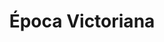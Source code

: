 ﻿---
title: "Época Victoriana"
permalink: periodes_471.html
layout: periode
dataInici: 1837
dataFi: 1901
sidebar: periodes
pares:
  - 309:
    title: "Edad Contemporánea"
    dataInici: "(1776)"

fills:
  - 891:
    title: "Invasión de Argelia"
    dataInici: "(1830-06-14)"
    dataFi: "(1830-07-07)"

  - 490:
    title: "El Gran Juego"
    dataInici: "(1837)"
    dataFi: "(1907)"

  - 464:
    title: "Rebelión Taiping"
    dataInici: "(1850-12-01)"
    dataFi: "(1864-11-18)"

  - 576:
    title: "Guerra de Crimea"
    dataInici: "(1853-10-16)"
    dataFi: "(1856-03-30)"

  - 827:
    title: "Guerras Sioux"
    dataInici: "(1854)"
    dataFi: "(1891)"

  - 433:
    title: "Guerra de África"
    dataInici: "(1859-10-22)"
    dataFi: "(1860-04-26)"

  - 321:
    title: "Guerra de Secesión Americana"
    dataInici: "(1861-04-12)"
    dataFi: "(1865-04-09)"

  - 751:
    title: "Intervención Francesa en México"
    dataInici: "(1861-12-08)"
    dataFi: "(1867-06-21)"

  - 360:
    title: "Guerra austro-prusiana"
    dataInici: "(1866-06-14)"
    dataFi: "(1866-08-23)"

  - 831:
    title: "Guerra franco-prusiana"
    dataInici: "(1870-07-19)"
    dataFi: "(1871-01-28)"

  - 658:
    title: "Porfiriato"
    dataInici: "(1877-05-05)"
    dataFi: "(1911-05-25)"

  - 1002:
    title: "Guerra del Pacífico"
    dataInici: "(1879)"
    dataFi: "(1884)"

  - 511:
    title: "Guerra anglo-zulú"
    dataInici: "(1879-01-11)"
    dataFi: "(1879-07-04)"

  - 365:
    title: "Guerras de los Bóeres"
    dataInici: "(1880)"
    dataFi: "(1902)"

  - 513:
    title: "Guerra Mahdista"
    dataInici: "(1881)"
    dataFi: "(1899)"

  - 893:
    title: "Conflicto de Tonkín"
    dataInici: "(1884-08)"
    dataFi: "(1885-04)"

  - 892:
    title: "Segunda Guerra Franco-Dahomey"
    dataInici: "(1892-07-04)"
    dataFi: "(1894-01-15)"

  - 715:
    title: "Primera Guerra Sino-Japonesa"
    dataInici: "(1894-07-25)"
    dataFi: "(1895-04-17)"

  - 381:
    title: "Guerra de Independencia cubana"
    dataInici: "(1895-02-24)"
    dataFi: "(1898-08-12)"

  - 323:
    title: "Revolución Filipina"
    dataInici: "(1896)"
    dataFi: "(1898)"

  - 690:
    title: "Guerra de Cuba"
    dataInici: "(1898-04-21)"
    dataFi: "(1898-08-12)"

  - 324:
    title: "Guerra filipino-estadounidense"
    dataInici: "(1899-02-04)"
    dataFi: "(1902-04-16)"

  - 520:
    title: "Guerra ruso-japonesa"
    dataInici: "(1904-02-08)"
    dataFi: "(1905-09-05)"

jocsPrincipals:
jocsEscenaris:
  - title: "Imperial"
    bggId: 24181

  - title: "Pax Britannica"
    bggId: 1209
    dataInici: 
    dataFi: 

  - title: "Source of the Nile"
    bggId: 1577
    dataInici: 
    dataFi: 

  - title: "Diplomacy"
    bggId: 483
    dataInici: 
    dataFi: 

  - title: "Africa 1880"
    bggId: 273
    dataInici: 1880
    dataFi: 1914

  - title: "Obsession"
    bggId: 231733
    dataInici: 
    dataFi: 

  - title: "Colonialism"
    bggId: 67917
    dataInici: 
    dataFi: 

  - title: "Livingstone"
    bggId: 40444
    dataInici: 1855
    dataFi: 

  - title: "Nanty Narking"
    bggId: 249746
    dataInici: 
    dataFi: 

  - title: "Between Two Castles of Mad King Ludwig"
    bggId: 258036
    dataInici: 
    dataFi: 

  - title: "Between Two Cities"
    bggId: 168435
    dataInici: 
    dataFi: 

jocsEpoca:
jocsEpocaEscenaris:
---
